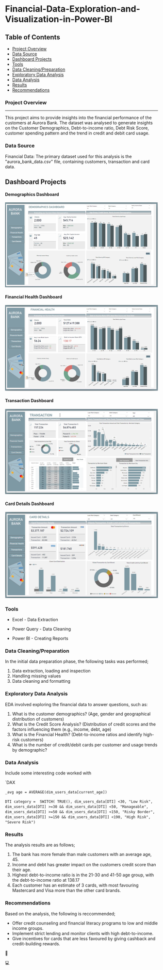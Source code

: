 # Financial-Data-Exploration-and-Visualization-in-Power-BI

## Table of Contents
- [Project Overview](#project-overview)
- [Data Source](#data-source)
- [Dashboard Projects](#dashboards)
- [Tools](#tools)
- [Data Cleaning/Preparation](#datacleaning-preparation)
- [Exploratory Data Analysis](#exploratory-data-analysis)
- [Data Analysis](#data-analysis)
- [Results](#results)
- [Recommendations](#recommendations)

### Project Overview
---
This project aims to provide insights into the financial performance of the customers at Aurora Bank.
The dataset was analysed to generate insights on the Customer Demographics, Debt-to-income ratio, Debt Risk Score, customer spending pattern and the trend in credit and debit card usage.

### Data Source
Financial Data: The primary dataset used for this analysis is the "aurora_bank_data.csv" file, containing customers, transaction and card data.

## Dashboard Projects
#### Demographics Dashboard
![Demographics Dashboard](https://github.com/Funke-Shittu/Financial-Data-Exploration-and-Visualization/blob/main/Demographic.png?raw=true)
#### Financial Health Dashboard
![Financial Health Dashboard](https://github.com/Funke-Shittu/Financial-Data-Exploration-and-Visualization/blob/main/Financial.png?raw=true)
#### Transaction Dashboard
![Transaction Dashboard](https://github.com/Funke-Shittu/Financial-Data-Exploration-and-Visualization/blob/main/Transaction%20Det..png?raw=true)
#### Card Details Dashboard
![Card Details Dashboard](https://github.com/Funke-Shittu/Financial-Data-Exploration-and-Visualization/blob/main/Card%20Details.png?raw=true)

### Tools
- Excel - Data Extraction

- Power Query - Data Cleaning
- Power BI - Creating Reports

### Data Cleaning/Preparation
In the initial data preparation phase, the following tasks was performed;
1. Data extraction, loading and inspection
2. Handling missing values
3. Data cleaning and formatting

### Exploratory Data Analysis
EDA involved exploring the financial data to answer questions, such as:
1. What is the customer demographics? (Age, gender and geographical distribution of customers)
2. What is the Credit Score Analysis? (Distribution of credit scores and the factors influencing them (e.g., income, debt, age)
3. What is the Financial Health? (Debt-to-income ratios and identify high-risk customers)
4. What is the number of credit/debit cards per customer and usage trends by demographic?

### Data Analysis
Include some interesting code worked with

`DAX

`_avg age = AVERAGE(dim_users_data[current_age])`

`DTI category = 
SWITCH(
    TRUE(),
    dim_users_data[DTI] <30, "Low Risk",
    dim_users_data[DTI] >=30 && dim_users_data[DTI] <50, "Manageable",
    dim_users_data[DTI] >=50 && dim_users_data[DTI] <150, "Risky Border",
    dim_users_data[DTI] >=150 && dim_users_data[DTI] <190, "High Risk",
    "Severe Risk")`

    
    
### Results
The analysis results are as follows;
1. The bank has more female than male customers with an average age, 45.
2. Income and debt has greater impact on the customers credit score than their age.
3. Highest debt-to-income ratio is in the 21-30 and 41-50 age group, with the debt-to-income ratio at 138.17
4. Each customer has an estimate of 3 cards, with most favouring Mastercard and Visa more than the other card brands.

### Recommendations
Based on the analysis, the following is reccommended;
- Offer credit counseling and financial literacy programs to low and middle income groups.
- Implement strict lending and monitor clients with high debt-to-income.
- Give incentives for cards that are less favoured by giving cashback and credit-building rewards.

🥰

💻
